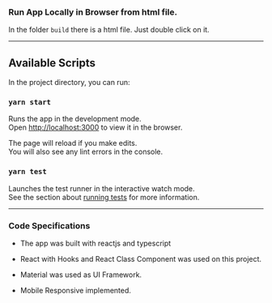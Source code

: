 ### Run App Locally in Browser from html file.

In the folder `build` there is a html file. Just double click on it.

___

## Available Scripts

In the project directory, you can run:

### `yarn start`

Runs the app in the development mode.<br />
Open [http://localhost:3000](http://localhost:3000) to view it in the browser.

The page will reload if you make edits.<br />
You will also see any lint errors in the console.

### `yarn test`

Launches the test runner in the interactive watch mode.<br />
See the section about [running tests](https://facebook.github.io/create-react-app/docs/running-tests) for more information.

____

### Code Specifications

- The app was built with reactjs and typescript

- React with Hooks and React Class Component was used on this project.

- Material was used as UI Framework. 

- Mobile Responsive implemented.